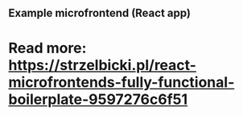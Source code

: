 ## Example microfrontend (React app)
# Read more: https://strzelbicki.pl/react-microfrontends-fully-functional-boilerplate-9597276c6f51